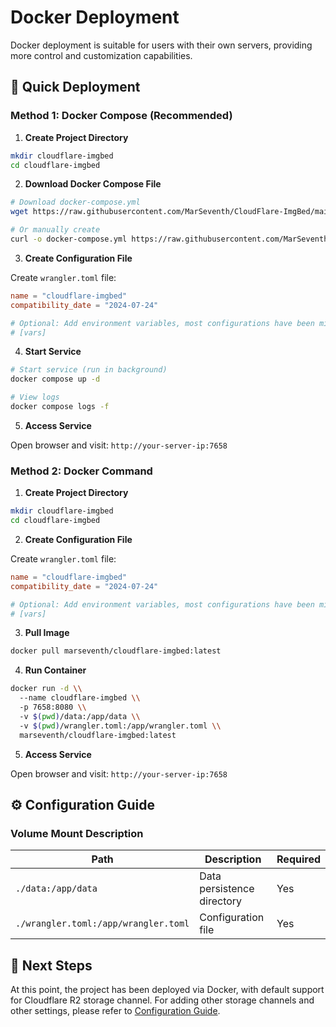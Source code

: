 # Docker Deployment

Docker deployment is suitable for users with their own servers, providing more control and customization capabilities.

## 🚀 Quick Deployment

### Method 1: Docker Compose (Recommended)

1. **Create Project Directory**

```bash
mkdir cloudflare-imgbed
cd cloudflare-imgbed
```

2. **Download Docker Compose File**

```bash
# Download docker-compose.yml
wget https://raw.githubusercontent.com/MarSeventh/CloudFlare-ImgBed/main/docker-compose.yml

# Or manually create
curl -o docker-compose.yml https://raw.githubusercontent.com/MarSeventh/CloudFlare-ImgBed/main/docker-compose.yml
```

3. **Create Configuration File**

Create `wrangler.toml` file:

```toml
name = "cloudflare-imgbed"
compatibility_date = "2024-07-24"

# Optional: Add environment variables, most configurations have been migrated to admin backend after v2.0
# [vars]
```

4. **Start Service**

```bash
# Start service (run in background)
docker compose up -d

# View logs
docker compose logs -f
```

5. **Access Service**

Open browser and visit: `http://your-server-ip:7658`

### Method 2: Docker Command

1. **Create Project Directory**

```bash
mkdir cloudflare-imgbed
cd cloudflare-imgbed
```

2. **Create Configuration File**

Create `wrangler.toml` file:

```toml
name = "cloudflare-imgbed"
compatibility_date = "2024-07-24"

# Optional: Add environment variables, most configurations have been migrated to admin backend after v2.0
# [vars]
```

3. **Pull Image**
```bash
docker pull marseventh/cloudflare-imgbed:latest
```

4. **Run Container**

```bash
docker run -d \\
  --name cloudflare-imgbed \\
  -p 7658:8080 \\
  -v $(pwd)/data:/app/data \\
  -v $(pwd)/wrangler.toml:/app/wrangler.toml \\
  marseventh/cloudflare-imgbed:latest
```

5. **Access Service**

Open browser and visit: `http://your-server-ip:7658`

## ⚙️ Configuration Guide

### Volume Mount Description

| Path | Description | Required |
|------|-------------|----------|
| `./data:/app/data` | Data persistence directory | Yes |
| `./wrangler.toml:/app/wrangler.toml` | Configuration file | Yes |

## 🚀 Next Steps

At this point, the project has been deployed via Docker, with default support for Cloudflare R2 storage channel. For adding other storage channels and other settings, please refer to [Configuration Guide](/en/deployment/configuration#🗂%EF%B8%8F-storage-channel-configuration).
